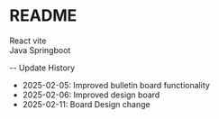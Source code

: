 # README
React vite  
Java Springboot

-- Update History
- 2025-02-05: Improved bulletin board functionality
- 2025-02-06: Improved design board
- 2025-02-11: Board Design change 
